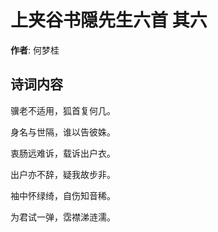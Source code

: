 # 上夹谷书隠先生六首  其六

**作者**: 何梦桂

## 诗词内容

骥老不适用，狐首复何几。

身名与世隔，谁以告彼姝。

衷肠远难诉，载诉出户衣。

出户亦不辞，疑我故步非。

袖中怀绿绮，自伤知音稀。

为君试一弹，霑襟涕涟濡。

